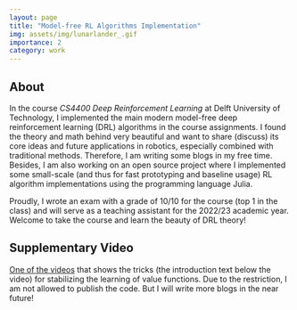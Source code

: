 ```yaml
---
layout: page
title: "Model-free RL Algorithms Implementation"
img: assets/img/lunarlander_.gif
importance: 2
category: work
---
```


## About

In the course *CS4400 Deep Reinforcement Learning* at Delft University of Technology, I implemented the main modern model-free deep reinforcement learning (DRL) algorithms in the course assignments. I found the theory and math behind very beautiful and want to share (discuss) its core ideas and future applications in robotics, especially combined with traditional methods. Therefore, I am writing some blogs in my free time. Besides, I am also working on an open source project where I implemented some small-scale (and thus for fast prototyping and baseline usage) RL algorithm implementations using the programming language Julia. 

Proudly, I wrote an exam with a grade of 10/10 for the course (top 1 in the class) and will serve as a teaching assistant for the 2022/23 academic year. Welcome to take the course and learn the beauty of DRL theory!

## Supplementary Video

[One of the videos](https://www.youtube.com/watch?v=ccddN-D_hJw) that shows the tricks (the introduction text below the video) for stabilizing the learning of value functions. Due to the restriction, I am not allowed to publish the code. But I will write more blogs in the near future!
